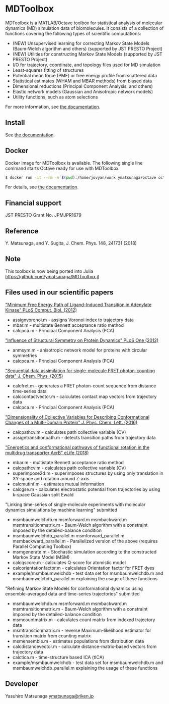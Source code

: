 # MDToolbox

MDToolbox is a MATLAB/Octave toolbox for statistical analysis of
molecular dynamics (MD) simulation data of biomolecules. It consists
of a collection of functions covering the following types of
scientific computations: 

* (NEW) Unsupervised learning for correcting Markov State Models (Baum-Welch algorithm and others) (supported by JST PRESTO Project)
* (NEW) Utilities for constructing Markov State Models (supported by JST PRESTO Project)
* I/O for trajectory, coordinate, and topology files used for MD simulation
* Least-squares fitting of structures
* Potential mean force (PMF) or free energy profile from scattered data
* Statistical estimates (WHAM and MBAR methods) from biased data
* Dimensional reductions (Principal Component Analysis, and others)
* Elastic network models (Gaussian and Anisotropic network models)
* Utility functions, such as atom selections

For more information, see [the documentation](http://mdtoolbox.readthedocs.org/).

## Install

See [the documentation](http://mdtoolbox.readthedocs.io/en/latest/introduction.html#installation-for-matlab).

## Docker

Docker image for MDToolbox is available.
The following single line command starts Octave ready for use with MDToolbox.

```sh
$ docker run -it --rm -v $(pwd):/home/jovyan/work ymatsunaga/octave octave
```

For details, see [the documentation](http://mdtoolbox.readthedocs.io/en/latest/introduction.html#docker-image-for-mdtoolbox).

## Financial support

JST PRESTO Grant No. JPMJPR1679

## Reference

Y. Matsunaga, and Y. Sugita, J. Chem. Phys. 148, 241731 (2018)

## Note

This toolbox is now being ported into Julia https://github.com/ymatsunaga/MDToolbox.jl 

## Files used in our scientific papers

["Minimum Free Energy Path of Ligand-Induced Transition in Adenylate Kinase" PLoS Comput. Biol. (2012)](https://doi.org/10.1371/journal.pcbi.1002555)
* assignvoronoi.m - assigns Voronoi index to trajectory data
* mbar.m - multistate Bennett acceptance ratio method
* calcpca.m  - Principal Component Analysis (PCA)

["Influence of Structural Symmetry on Protein Dynamics" PLoS One (2012)](https://doi.org/10.1371/journal.pone.0050011)
* anmsym.m - anisotropic network model for proteins with circular symmetries
* calcpca.m  - Principal Component Analysis (PCA)

["Sequential data assimilation for single-molecule FRET photon-counting data" J. Chem. Phys. (2015)](https://doi.org/10.1063/1.4921983)
* calcfret.m - generates a FRET photon-count sequence from distance time-series data
* calccontactvector.m - calculates contact map vectors from trajectory data
* calcpca.m  - Principal Component Analysis (PCA)

["Dimensionality of Collective Variables for Describing Conformational Changes of a Multi-Domain Protein" J. Phys. Chem. Lett. (2016)](https://doi.org/10.1021/acs.jpclett.6b00317)
* calcpathcv.m - calculates path collective variable (CV)
* assigntransitionpath.m - detects transition paths from trajectory data

["Energetics and conformational pathways of functional rotation in the multidrug transporter AcrB" eLife (2018)](https://doi.org/10.7554/eLife.31715)
* mbar.m - multistate Bennett acceptance ratio method
* calcpathcv.m - calculates path collective variable (CV)
* superimpose2d.m - superimposes structures by using only translation in XY-space and rotation around Z-axis
* calcmutinf.m - estimates mutual information
* calcgse.m - calculates electrostatic potential from trajectories by using k-space Gaussian split Ewald

"Linking time-series of single-molecule experiments with molecular dynamics simulations by machine learning" submitted
* msmbaumwelchdb.m msmforward.m msmbackward.m msmtransitionmatrix.m - Baum-Welch algorithm with a constraint imposed by the detailed-balance condition
* msmbaumwelchdb_parallel.m msmforward_parallel.m msmbackward_parallel.m - Parallelized version of the above (requires Parallel Computing Toolbox)
* msmgenerate.m - Stochastic simulation according to the constructed Markov State Model (MSM)
* calcqscore.m - calculates Q-score for atomistic model
* calcorientationfactor.m - calculates Orientation factor for FRET dyes
* example/msmbaumwelchdb - test data set for msmbaumwelchdb.m and msmbaumwelchdb_parallel.m explaining the usage of these functions

"Refining Markov State Models for conformational dynamics using ensemble-averaged data and time-series trajectories" submitted
* msmbaumwelchdb.m  msmforward.m msmbackward.m msmtransitionmatrix.m - Baum-Welch algorithm with a constraint imposed by the detailed-balance condition
* msmcountmatrix.m - calculates count matrix from indexed trajectory data
* msmtransitionmatrix.m - reverse Maximum-likelihood estimator for transition matrix from counting matrix
* msmensemble.m - estimates populations from distribution data
* calcdistancevector.m - calculate distance-matrix-based vectors from trajectory data
* calctica.m - time-structure based ICA (tICA)
* example/msmbaumwelchdb - test data set for msmbaumwelchdb.m and msmbaumwelchdb_parallel.m explaining the usage of these functions

## Developer

Yasuhiro Matsunaga ymatsunaga@riken.jp

